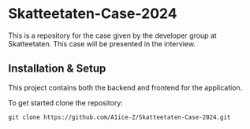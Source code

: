 # Skatteetaten-Case-2024
This is a repository for the case given by the developer group at Skatteetaten. This case will be presented in the interview.

## Installation & Setup
This project contains both the backend and frontend for the application.

To get started clone the repository:
```
git clone https://github.com/A1ice-Z/Skatteetaten-Case-2024.git
```
